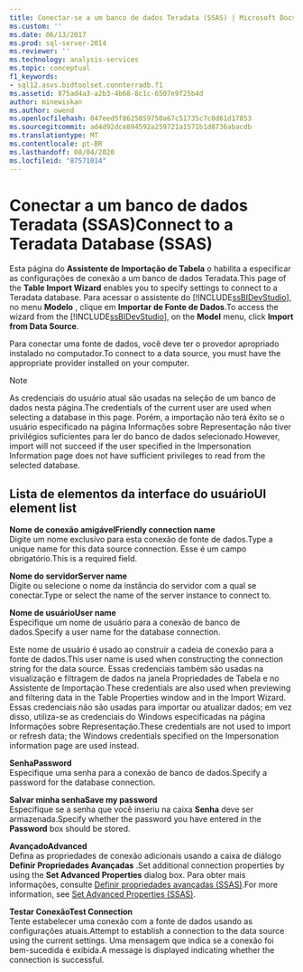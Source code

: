 ```yaml
---
title: Conectar-se a um banco de dados Teradata (SSAS) | Microsoft Docs
ms.custom: ''
ms.date: 06/13/2017
ms.prod: sql-server-2014
ms.reviewer: ''
ms.technology: analysis-services
ms.topic: conceptual
f1_keywords:
- sql12.asvs.bidtoolset.connterradb.f1
ms.assetid: 875ad4a3-a2b3-4b68-8c1c-6507e9f25b4d
author: minewiskan
ms.author: owend
ms.openlocfilehash: 047eed5f8625059750a67c51735c7c0d61d17853
ms.sourcegitcommit: ad4d92dce894592a259721a1571b1d8736abacdb
ms.translationtype: MT
ms.contentlocale: pt-BR
ms.lasthandoff: 08/04/2020
ms.locfileid: "87571014"
---
```

# <a name="connect-to-a-teradata-database-ssas"></a><span data-ttu-id="34c97-102">Conectar a um banco de dados Teradata (SSAS)</span><span class="sxs-lookup"><span data-stu-id="34c97-102">Connect to a Teradata Database (SSAS)</span></span>
  <span data-ttu-id="34c97-103">Esta página do **Assistente de Importação de Tabela** o habilita a especificar as configurações de conexão a um banco de dados Teradata.</span><span class="sxs-lookup"><span data-stu-id="34c97-103">This page of the **Table Import Wizard** enables you to specify settings to connect to a Teradata database.</span></span> <span data-ttu-id="34c97-104">Para acessar o assistente do [!INCLUDE[ssBIDevStudio](../includes/ssbidevstudio-md.md)], no menu **Modelo** , clique em **Importar de Fonte de Dados**.</span><span class="sxs-lookup"><span data-stu-id="34c97-104">To access the wizard from the [!INCLUDE[ssBIDevStudio](../includes/ssbidevstudio-md.md)], on the **Model** menu, click **Import from Data Source**.</span></span>  
  
 <span data-ttu-id="34c97-105">Para conectar uma fonte de dados, você deve ter o provedor apropriado instalado no computador.</span><span class="sxs-lookup"><span data-stu-id="34c97-105">To connect to a data source, you must have the appropriate provider installed on your computer.</span></span>  
  
> [!NOTE]  
>  <span data-ttu-id="34c97-106">As credenciais do usuário atual são usadas na seleção de um banco de dados nesta página.</span><span class="sxs-lookup"><span data-stu-id="34c97-106">The credentials of the current user are used when selecting a database in this page.</span></span> <span data-ttu-id="34c97-107">Porém, a importação não terá êxito se o usuário especificado na página Informações sobre Representação não tiver privilégios suficientes para ler do banco de dados selecionado.</span><span class="sxs-lookup"><span data-stu-id="34c97-107">However, import will not succeed if the user specified in the Impersonation Information page does not have sufficient privileges to read from the selected database.</span></span>  
  
## <a name="ui-element-list"></a><span data-ttu-id="34c97-108">Lista de elementos da interface do usuário</span><span class="sxs-lookup"><span data-stu-id="34c97-108">UI element list</span></span>  
 <span data-ttu-id="34c97-109">**Nome de conexão amigável**</span><span class="sxs-lookup"><span data-stu-id="34c97-109">**Friendly connection name**</span></span>  
 <span data-ttu-id="34c97-110">Digite um nome exclusivo para esta conexão de fonte de dados.</span><span class="sxs-lookup"><span data-stu-id="34c97-110">Type a unique name for this data source connection.</span></span> <span data-ttu-id="34c97-111">Esse é um campo obrigatório.</span><span class="sxs-lookup"><span data-stu-id="34c97-111">This is a required field.</span></span>  
  
 <span data-ttu-id="34c97-112">**Nome do servidor**</span><span class="sxs-lookup"><span data-stu-id="34c97-112">**Server name**</span></span>  
 <span data-ttu-id="34c97-113">Digite ou selecione o nome da instância do servidor com a qual se conectar.</span><span class="sxs-lookup"><span data-stu-id="34c97-113">Type or select the name of the server instance to connect to.</span></span>  
  
 <span data-ttu-id="34c97-114">**Nome de usuário**</span><span class="sxs-lookup"><span data-stu-id="34c97-114">**User name**</span></span>  
 <span data-ttu-id="34c97-115">Especifique um nome de usuário para a conexão de banco de dados.</span><span class="sxs-lookup"><span data-stu-id="34c97-115">Specify a user name for the database connection.</span></span>  
  
 <span data-ttu-id="34c97-116">Este nome de usuário é usado ao construir a cadeia de conexão para a fonte de dados.</span><span class="sxs-lookup"><span data-stu-id="34c97-116">This user name is used when constructing the connection string for the data source.</span></span> <span data-ttu-id="34c97-117">Essas credenciais também são usadas na visualização e filtragem de dados na janela Propriedades de Tabela e no Assistente de Importação.</span><span class="sxs-lookup"><span data-stu-id="34c97-117">These credentials are also used when previewing and filtering data in the Table Properties window and in the Import Wizard.</span></span> <span data-ttu-id="34c97-118">Essas credenciais não são usadas para importar ou atualizar dados; em vez disso, utiliza-se as credenciais do Windows especificadas na página Informações sobre Representação.</span><span class="sxs-lookup"><span data-stu-id="34c97-118">These credentials are not used to import or refresh data; the Windows credentials specified on the Impersonation information page are used instead.</span></span>  
  
 <span data-ttu-id="34c97-119">**Senha**</span><span class="sxs-lookup"><span data-stu-id="34c97-119">**Password**</span></span>  
 <span data-ttu-id="34c97-120">Especifique uma senha para a conexão de banco de dados.</span><span class="sxs-lookup"><span data-stu-id="34c97-120">Specify a password for the database connection.</span></span>  
  
 <span data-ttu-id="34c97-121">**Salvar minha senha**</span><span class="sxs-lookup"><span data-stu-id="34c97-121">**Save my password**</span></span>  
 <span data-ttu-id="34c97-122">Especifique se a senha que você inseriu na caixa **Senha** deve ser armazenada.</span><span class="sxs-lookup"><span data-stu-id="34c97-122">Specify whether the password you have entered in the **Password** box should be stored.</span></span>  
  
 <span data-ttu-id="34c97-123">**Avançado**</span><span class="sxs-lookup"><span data-stu-id="34c97-123">**Advanced**</span></span>  
 <span data-ttu-id="34c97-124">Defina as propriedades de conexão adicionais usando a caixa de diálogo **Definir Propriedades Avançadas** .</span><span class="sxs-lookup"><span data-stu-id="34c97-124">Set additional connection properties by using the **Set Advanced Properties** dialog box.</span></span> <span data-ttu-id="34c97-125">Para obter mais informações, consulte [Definir propriedades avançadas &#40;SSAS&#41;](set-advanced-properties-ssas.md).</span><span class="sxs-lookup"><span data-stu-id="34c97-125">For more information, see [Set Advanced Properties &#40;SSAS&#41;](set-advanced-properties-ssas.md).</span></span>  
  
 <span data-ttu-id="34c97-126">**Testar Conexão**</span><span class="sxs-lookup"><span data-stu-id="34c97-126">**Test Connection**</span></span>  
 <span data-ttu-id="34c97-127">Tente estabelecer uma conexão com a fonte de dados usando as configurações atuais.</span><span class="sxs-lookup"><span data-stu-id="34c97-127">Attempt to establish a connection to the data source using the current settings.</span></span> <span data-ttu-id="34c97-128">Uma mensagem que indica se a conexão foi bem-sucedida é exibida.</span><span class="sxs-lookup"><span data-stu-id="34c97-128">A message is displayed indicating whether the connection is successful.</span></span>  
  
  
